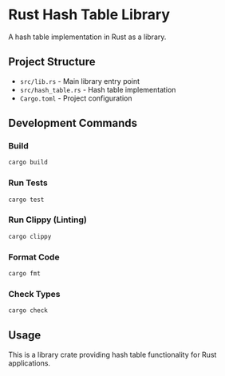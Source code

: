 # Rust Hash Table Library

A hash table implementation in Rust as a library.

## Project Structure

- `src/lib.rs` - Main library entry point
- `src/hash_table.rs` - Hash table implementation
- `Cargo.toml` - Project configuration

## Development Commands

### Build
```bash
cargo build
```

### Run Tests
```bash
cargo test
```

### Run Clippy (Linting)
```bash
cargo clippy
```

### Format Code
```bash
cargo fmt
```

### Check Types
```bash
cargo check
```

## Usage

This is a library crate providing hash table functionality for Rust applications.